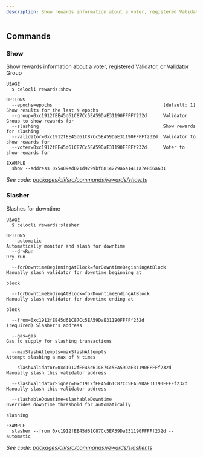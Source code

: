 ```yaml
---
description: Show rewards information about a voter, registered Validator, or Validator Group
---
```


## Commands

### Show

Show rewards information about a voter, registered Validator, or Validator Group

```
USAGE
  $ celocli rewards:show

OPTIONS
  --epochs=epochs                                         [default: 1] Show results for the last N epochs
  --group=0xc1912fEE45d61C87Cc5EA59DaE31190FFFFf232d      Validator Group to show rewards for
  --slashing                                              Show rewards for slashing
  --validator=0xc1912fEE45d61C87Cc5EA59DaE31190FFFFf232d  Validator to show rewards for
  --voter=0xc1912fEE45d61C87Cc5EA59DaE31190FFFFf232d      Voter to show rewards for

EXAMPLE
  show --address 0x5409ed021d9299bf6814279a6a1411a7e866a631
```

_See code: [packages/cli/src/commands/rewards/show.ts](https://github.com/celo-org/celo-monorepo/tree/master/packages/cli/src/commands/rewards/show.ts)_

### Slasher

Slashes for downtime

```
USAGE
  $ celocli rewards:slasher

OPTIONS
  --automatic                                                        Automatically monitor and slash for downtime
  --dryRun                                                           Dry run

  --forDowntimeBeginningAtBlock=forDowntimeBeginningAtBlock          Manually slash validator for downtime beginning at
                                                                     block

  --forDowntimeEndingAtBlock=forDowntimeEndingAtBlock                Manually slash validator for downtime ending at
                                                                     block

  --from=0xc1912fEE45d61C87Cc5EA59DaE31190FFFFf232d                  (required) Slasher's address

  --gas=gas                                                          Gas to supply for slashing transactions

  --maxSlashAttempts=maxSlashAttempts                                Attempt slashing a max of N times

  --slashValidator=0xc1912fEE45d61C87Cc5EA59DaE31190FFFFf232d        Manually slash this validator address

  --slashValidatorSigner=0xc1912fEE45d61C87Cc5EA59DaE31190FFFFf232d  Manually slash this validator address

  --slashableDowntime=slashableDowntime                              Overrides downtime threshold for automatically
                                                                     slashing

EXAMPLE
  slasher --from 0xc1912fEE45d61C87Cc5EA59DaE31190FFFFf232d --automatic
```

_See code: [packages/cli/src/commands/rewards/slasher.ts](https://github.com/celo-org/celo-monorepo/tree/master/packages/cli/src/commands/rewards/slasher.ts)_
